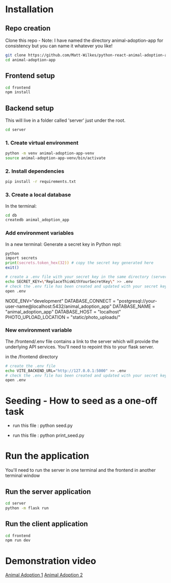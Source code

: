 # Installation

## Repo creation
Clone this repo - Note: I have named the directory animal-adoption-app for consistency but you can name it whatever you like!
```zsh
git clone https://github.com/Matt-Wilkes/python-react-animal-adoption-app.git animal-adoption-app
cd animal-adoption-app
```

## Frontend setup
```zsh
cd frontend
npm install
```

## Backend setup
This will live in a folder called 'server' just under the root.
```zsh
cd server
```

### 1. Create virtual environment

```zsh
python -m venv animal-adoption-app-venv 
source animal-adoption-app-venv/bin/activate 
```
### 2. Install dependencies 
```zsh
pip install -r requirements.txt
```

### 3. Create a local database

In the terminal: 
```zsh
cd db
createdb animal_adoption_app
```

### Add environment variables
In a new terminal:
Generate a secret key in Python repl:
```zsh
python
import secrets
print(secrets.token_hex(32)) # copy the secret key generated here
exit()
```

```zsh
# create a .env file with your secret key in the same directory (server)
echo SECRET_KEY=\"ReplaceThisWithYourSecretKey\" >> .env
# check the .env file has been created and updated with your secret key
open .env
```
<!-- add the below to your .env file: -->
NODE_ENV="development"
DATABASE_CONNECT = "postgresql://your-user-name@localhost:5432/animal_adoption_app"
DATABASE_NAME = "animal_adoption_app"
DATABASE_HOST = "localhost"
PHOTO_UPLOAD_LOCATION = "static/photo_uploads/"

### New environment variable

The /frontend/.env file contains a link to the server which will provide the underlying API services. You'll need to repoint this to your flask server.

in the /frontend directory
```zsh
# create the .env file
echo VITE_BACKEND_URL="http://127.0.0.1:5000" >> .env
# check the .env file has been created and updated with your secret key
open .env
```

# Seeding - How to seed as a one-off task

- run this file : 
python seed.py

- run this file : 
python print_seed.py

# Run the application
You'll need to run the server in one terminal and the frontend in another terminal window

## Run the server application
```zsh
cd server
python -m flask run
```

## Run the client application
```zsh
cd frontend
npm run dev
```

# Demonstration video

[Animal Adoption 1](https://youtu.be/9EJpEnw2uaQ)
[Animal Adoption 2](https://youtu.be/str5xphRq-s)
